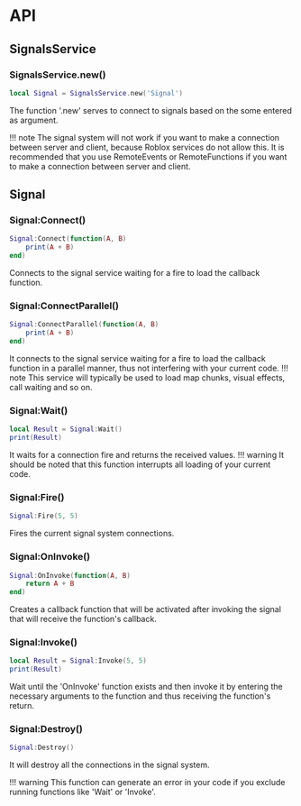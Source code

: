 # API

## SignalsService

### SignalsService.new()
```lua
local Signal = SignalsService.new('Signal')
```
The function '.new' serves to connect to signals based on the some entered as argument.

!!! note
    The signal system will not work if you want to make a connection between server and client, because Roblox services do not allow this. 
    It is recommended that you use RemoteEvents or RemoteFunctions if you want to make a connection between server and client.

## Signal

### Signal:Connect()
```lua
Signal:Connect(function(A, B)
    print(A + B)
end)
```
Connects to the signal service waiting for a fire to load the callback function.

### Signal:ConnectParallel()
```lua
Signal:ConnectParallel(function(A, B)
    print(A + B)
end)
```
It connects to the signal service waiting for a fire to load the callback function in a parallel manner, thus not interfering with your current code.
!!! note
    This service will typically be used to load map chunks, visual effects, call waiting and so on.

### Signal:Wait()
```lua
local Result = Signal:Wait()
print(Result)
```
It waits for a connection fire and returns the received values.
!!! warning
    It should be noted that this function interrupts all loading of your current code.

### Signal:Fire()
```lua
Signal:Fire(5, 5)
```
Fires the current signal system connections.

### Signal:OnInvoke()
```lua
Signal:OnInvoke(function(A, B)
    return A + B
end)
```
Creates a callback function that will be activated after invoking the signal that will receive the function's callback.

### Signal:Invoke()
```lua
local Result = Signal:Invoke(5, 5)
print(Result)
```
Wait until the 'OnInvoke' function exists and then invoke it by entering the necessary arguments to the function and thus receiving the function's return.

### Signal:Destroy()
```lua
Signal:Destroy()
```
It will destroy all the connections in the signal system.

!!! warning
    This function can generate an error in your code if you exclude running functions like 'Wait' or 'Invoke'.
